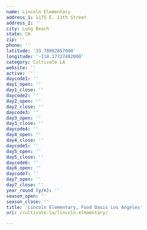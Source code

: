 ```yaml
---
name: Lincoln Elementary
address_1: 1175 E. 11th Street
address_2: ''
city: Long Beach
state: CA
zip: ''
phone: ''
latitude: '33.78082857000'
longitude: '-118.17727482000'
category: Cultivate LA
website: ''
active: ''
daycode1: ''
day1_open: ''
day1_close: ''
daycode2: ''
day2_open: ''
day2_close: ''
daycode3: ''
day3_open: ''
day3_close: ''
daycode4: ''
day4_open: ''
day4_close: ''
daycode5: ''
day5_open: ''
day5_close: ''
daycode6: ''
day6_open: ''
daycode7: ''
day7_open: ''
day7_close: ''
year_round (y/n): ''
season_open: ''
season_close: ''
title: 'Lincoln Elementary, Food Oasis Los Angeles'
uri: /cultivate-la/lincoln-elementary/

---
```

